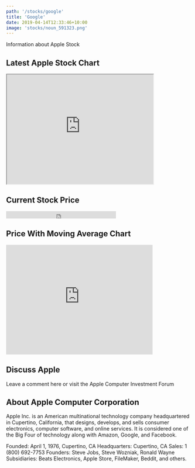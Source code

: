 ```yaml
---
path: '/stocks/google'
title: 'Google'
date: 2019-04-14T12:33:46+10:00
image: 'stocks/noun_591323.png'
---
```


Information about Apple Stock

## Latest Apple Stock Chart

<iframe height="300" width="400" src="https://ssltvc.forexprostools.com/?pair_ID=100160&height=480&width=400&interval=300&plotStyle=area&domain_ID=1&lang_ID=1&timezone_ID=7"></iframe>

## Current Stock Price

<!-- Start TC2000 widget -->
<iframe width="-100" noresize="noresize" scrolling="no" height="20" frameborder="0" src="https://widgets.tc2000.com/WidgetServer.ashx?id=139108"></iframe>
<!-- END TC2000 Widget -->

## Price With Moving Average Chart

<!-- Start TC2000 widget -->
<iframe width="400" noresize="noresize" scrolling="no" height="300" frameborder="0" src="https://widgets.tc2000.com/WidgetServer.ashx?id=139105"></iframe>
<!-- END TC2000 Widget -->


## Discuss Apple

Leave a comment here or visit the Apple Computer Investment Forum

## About Apple Computer Corporation

Apple Inc. is an American multinational technology company headquartered in Cupertino, California, that designs, develops, and sells consumer electronics, computer software, and online services. It is considered one of the Big Four of technology along with Amazon, Google, and Facebook. 

Founded: April 1, 1976, Cupertino, CA
Headquarters: Cupertino, CA
Sales: 1 (800) 692-7753
Founders: Steve Jobs, Steve Wozniak, Ronald Wayne
Subsidiaries: Beats Electronics, Apple Store, FileMaker, Beddit, and others.